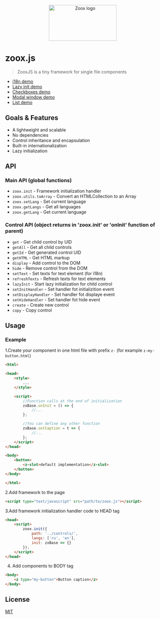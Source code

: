 <p align="center">
  <a href="https://arte0s.github.io/zoox">
    <a href="https://arte0s.github.io/zoox"><img src="https://arte0s.github.io/zoox/logo.svg" width="220" height="116" alt="Zoox logo"></a>
  </a>
</p>

# zoox.js

> ZooxJS is a tiny framework for single file components

- [i18n demo](https://arte0s.github.io/zoox/demo/test-button.html)
- [Lazy init demo](https://arte0s.github.io/zoox/demo/test-lazy-init.html)
- [Checkboxes demo](https://arte0s.github.io/zoox/demo/test-checkbox.html)
- [Modal window demo](https://arte0s.github.io/zoox/demo/test-modal.html)
- [List demo](https://arte0s.github.io/zoox/demo/test-list.html)

## Goals & Features

 - A lightweight and scalable
 - No dependencies
 - Control inheritance and encapsulation
 - Built-in internationalization
 - Lazy initialization

## API

### Main API (global functions)

- `zoox.init` - Framework initialization handler
- `zoox.utils.toArray` - Convert an HTMLCollection to an Array
- `zoox.setLang` - Set current language
- `zoox.getLangs` - Get all languages
- `zoox.getLang` - Get current language

### Control  API (object returns in 'zoox.init' or 'onInit' function of parent)

- `get` - Get child control by UID
- `getAll` - Get all child controls
- `getId` - Get generated control UID
- `getHTML` - Get HTML markup
- `display` - Add control to the DOM
- `hide` - Remove control from the DOM
- `setText` - Set texts for text element (for i18n)
- `refreshTexts` - Refresh texts for text elements
- `lazyInit` - Start lazy initialization for child control
- `setInitHandler` - Set handler fot initializition event
- `setDisplayHandler` - Set handler fot displaye event
- `setHideHandler` - Set handler fot hide event
- `create` - Create new control
- `copy` - Copy control

## Usage

### Example

1.Create your component in one html file with prefix `z-` (for example `z-my-button.html`)

```html
<html>

<head>
    <style>
        ...
    </style>

    <script>
        //Function calls at the end of initialization
        zxBase.onInit = () => {
            //...
        };

        //You can define any other function
        zxBase.setCaption = t => {
            //...
        };
    </script>
</head>

<body>
    <button>
        <z-slot>default implementation</z-slot>
    </button>
</body>

</html>
```

2.Add framework to the page

```html
<script type="text/javascript" src="path/to/zoox.js"></script>
```

3.Add framework initialization handler code to HEAD tag

```html
<head>
    <script>
        zoox.init({
            path: '../controls/',
            langs: ['ru', 'en'],
            init: zxBase => {}
        });
    </script>
</head>
```

4. Add components to BODY tag

```html
<body>
    <z type="my-button">Button caption</z>
</body>
```

## License

[MIT](https://github.com/arte0s/zoox/blob/master/LICENSE)